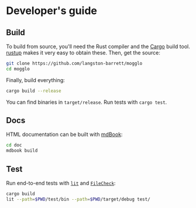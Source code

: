 # Developer's guide

## Build

To build from source, you'll need the Rust compiler and the [Cargo][cargo] build
tool. [rustup][rustup] makes it very easy to obtain these. Then, get the source:

```bash
git clone https://github.com/langston-barrett/mogglo
cd mogglo
```

Finally, build everything:

```bash
cargo build --release
```

You can find binaries in `target/release`. Run tests with `cargo test`.

[cargo]: https://doc.rust-lang.org/cargo/
[rustup]: https://rustup.rs/

## Docs

HTML documentation can be built with [mdBook][mdbook]:

```sh
cd doc
mdbook build
```

[mdbook]: https://rust-lang.github.io/mdBook/

## Test

Run end-to-end tests with [`lit`][lit] and [`FileCheck`][filecheck]:

```sh
cargo build
lit --path=$PWD/test/bin --path=$PWD/target/debug test/
```

[filecheck]: https://www.llvm.org/docs/CommandGuide/FileCheck.html
[lit]: https://www.llvm.org/docs/CommandGuide/lit.html
